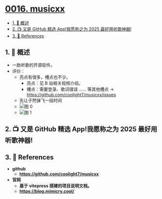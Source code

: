 # [0016. musicxx](https://github.com/Tdahuyou/TNotes.git-notes/tree/main/notes/0016.%20musicxx)

<!-- region:toc -->

- [1. 📝 概述](#1--概述)
- [2. 📺 又是 GitHub 精选 App!我愿称之为 2025 最好用听歌神器!](#2--又是-github-精选-app我愿称之为-2025-最好用听歌神器)
- [3. 🔗 References](#3--references)

<!-- endregion:toc -->

## 1. 📝 概述

- 一款听歌的开源软件。
- 评价：
  - 亮点有很多，槽点也不少。
    - 亮点：见 B 站相关视频介绍。
    - 槽点：需要登录、歌词错误 …… 等其他槽点 -> https://github.com/coolight7/musicxx/issues
  - 先让子然弹飞一段时间
  - ![图 0](https://cdn.jsdelivr.net/gh/Tdahuyou/imgs@main/2025-07-01-07-52-54.png)
  - ![图 1](https://cdn.jsdelivr.net/gh/Tdahuyou/imgs@main/2025-07-01-07-53-04.png)

## 2. 📺 又是 GitHub 精选 App!我愿称之为 2025 最好用听歌神器!

<B id="BV1FuKtzkES4" />

## 3. 🔗 References

- github
  - https://github.com/coolight7/musicxx
- 官网
  - 基于 vitepress 搭建的项目说明文档。
  - https://blog.mimicry.cool/
